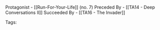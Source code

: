 Protagonist - [[Run-For-Your-Life]] (no. 7)
Preceded By - [[TA14 - Deep Conversations II]]
Succeeded By - [[TA16 - The Invader]]

Tags: 